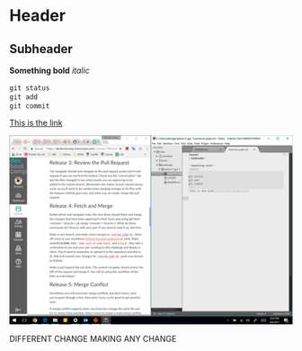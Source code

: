 # Header
## Subheader

**Something bold**
*italic*
```
git status
git add
git commit
```
[This is the link](https//www.google.com)

![This is the screenshot](screenshot.jpg)

DIFFERENT CHANGE
MAKING ANY CHANGE
